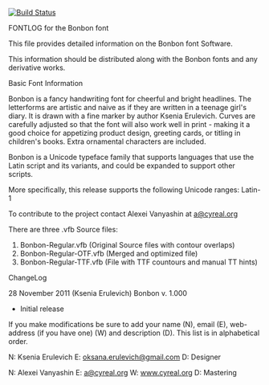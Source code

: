 [![Build Status](https://travis-ci.org/fontdirectory/bonbon.svg?branch=master)](https://travis-ci.org/fontdirectory/bonbon)

FONTLOG for the Bonbon font

This file provides detailed information on the Bonbon 
font Software.

This information should be distributed along with the 
Bonbon fonts and any derivative works.

Basic Font Information

Bonbon is a fancy handwriting font for cheerful and 
bright headlines. The letterforms are artistic and naive 
as if they are written in a teenage girl's diary. It is 
drawn with a fine marker by author Ksenia Erulevich. 
Curves are carefully adjusted so that the font will 
also work well in print - making it a good choice 
for appetizing product design, greeting cards, or 
titling in children's books. Extra ornamental 
characters are included.

Bonbon is a Unicode typeface family that supports 
languages that use the Latin script and its variants, and 
could be expanded to support other scripts.

More specifically, this release supports the following Unicode
ranges: Latin-1

To contribute to the project contact Alexei Vanyashin at 
a@cyreal.org

There are three .vfb Source files:
1. Bonbon-Regular.vfb (Original Source files with contour overlaps)
2. Bonbon-Regular-OTF.vfb (Merged and optimized file)
3. Bonbon-Regular-TTF.vfb (File with TTF countours and manual TT hints)

ChangeLog

28 November 2011 (Ksenia Erulevich) Bonbon v. 1.000
- Initial release

If you make modifications be sure to add your name (N), 
email (E), web-address (if you have one) (W) and description (D). 
This list is in alphabetical order.

N: Ksenia Erulevich
E: oksana.erulevich@gmail.com
D: Designer

N: Alexei Vanyashin
E: a@cyreal.org
W: www.cyreal.org
D: Mastering

